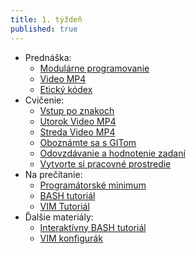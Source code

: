 ```yaml
---
title: 1. týždeň
published: true
---
```


- Prednáška:
    - [Modulárne programovanie](/pvjc/prednasky/modular)
    - [Video MP4](https://files.kemt.fei.tuke.sk/predmety/pvjc/videa/pvjc21pr1.mp4) 
    - [Etický kódex](/pvjc/materialy/kodex)
- Cvičenie:
    - [Vstup po znakoch](/pvjc/cvicenia/inout) 
    - [Utorok Video MP4](https://files.kemt.fei.tuke.sk/predmety/pvjc/videa/pvjc21cv1utorok.mp4) 
    - [Streda Video MP4](https://files.kemt.fei.tuke.sk/predmety/pvjc/videa/pvjc21cv1streda.mp4) 
    - [Oboznámte sa s GITom](/pvjc/materialy/git)
    - [Odovzdávanie a hodnotenie zadaní](/pvjc/materialy/traktor)
    - [Vytvorte si pracovné prostredie](/pvjc/materialy/prostredie)
- Na prečítanie:
    - [Programátorské minimum](/pvjc/minimum)
    - [BASH tutoriál](/pvjc/materialy/bash)
    - [VIM Tutoriál](/pvjc/materialy/vim)
- Ďalšie materiály:
    - [Interaktívny BASH tutoriál](https://www.katacoda.com/kulinacs/courses/linux/filesystem)
    - [VIM konfigurák](https://github.com/hladek/vimrc)
